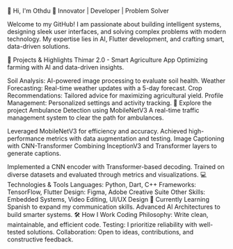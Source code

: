 👋 Hi, I'm Othdu
🌟 Innovator | Developer | Problem Solver

Welcome to my GitHub! I am passionate about building intelligent systems, designing sleek user interfaces, and solving complex problems with modern technology. My expertise lies in AI, Flutter development, and crafting smart, data-driven solutions.

🚀 Projects & Highlights
Thimar 2.0 - Smart Agriculture App
Optimizing farming with AI and data-driven insights.

Soil Analysis: AI-powered image processing to evaluate soil health.
Weather Forecasting: Real-time weather updates with a 5-day forecast.
Crop Recommendations: Tailored advice for maximizing agricultural yield.
Profile Management: Personalized settings and activity tracking.
🔗 Explore the project
Ambulance Detection using MobileNetV3
A real-time traffic management system to clear the path for ambulances.

Leveraged MobileNetV3 for efficiency and accuracy.
Achieved high-performance metrics with data augmentation and testing.
Image Captioning with CNN-Transformer
Combining InceptionV3 and Transformer layers to generate captions.

Implemented a CNN encoder with Transformer-based decoding.
Trained on diverse datasets and evaluated through metrics and visualizations.
💻 Technologies & Tools
Languages: Python, Dart, C++
Frameworks: TensorFlow, Flutter
Design: Figma, Adobe Creative Suite
Other Skills: Embedded Systems, Video Editing, UI/UX Design
🌱 Currently Learning
Spanish to expand my communication skills.
Advanced AI Architectures to build smarter systems.
🛠️ How I Work
Coding Philosophy: Write clean, maintainable, and efficient code.
Testing: I prioritize reliability with well-tested solutions.
Collaboration: Open to ideas, contributions, and constructive feedback.
